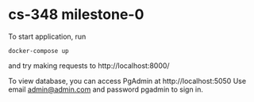 # cs-348 milestone-0

To start application, run

`docker-compose up`

and try making requests to http://localhost:8000/



To view database, you can access PgAdmin at http://localhost:5050
Use email admin@admin.com and password pgadmin to sign in.
